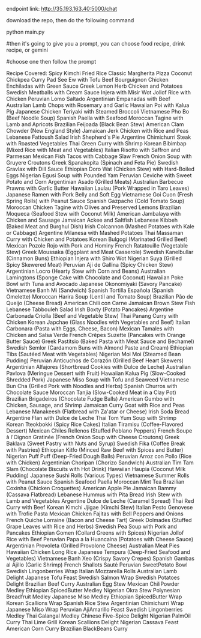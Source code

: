 
endpoint link: http://35.193.163.40:5000/chat


download the repo, then do the following command

python main.py

#then it's going to give you a prompt, you can choose food recipe, drink recipe, or gemini

#choose one then follow the prompt

Recipe Covered: 
Spicy Kimchi Fried Rice
Classic Margherita Pizza
Coconut Chickpea Curry
Pad See Ew with Tofu
Beef Bourguignon
Chicken Enchiladas with Green Sauce
Greek Lemon Herb Chicken and Potatoes
Swedish Meatballs with Cream Sauce
Injera with Misir Wot
Jollof Rice with Chicken
Peruvian Lomo Saltado
Argentinian Empanadas with Beef
Australian Lamb Chops with Rosemary and Garlic
Hawaiian Poi with Kalua Pig
Japanese Chicken Teriyaki with Steamed Broccoli
Vietnamese Pho Bo (Beef Noodle Soup)
Spanish Paella with Seafood
Moroccan Tagine with Lamb and Apricots
Brazilian Feijoada (Black Bean Stew)
American Clam Chowder (New England Style)
Jamaican Jerk Chicken with Rice and Peas
Lebanese Fattoush Salad
Irish Shepherd's Pie
Argentine Chimichurri Steak with Roasted Vegetables
Thai Green Curry with Shrimp
Korean Bibimbap (Mixed Rice with Meat and Vegetables)
Italian Risotto with Saffron and Parmesan
Mexican Fish Tacos with Cabbage Slaw
French Onion Soup with Gruyere Croutons
Greek Spanakopita (Spinach and Feta Pie)
Swedish Gravlax with Dill Sauce
Ethiopian Doro Wat (Chicken Stew) with Hard-Boiled Eggs
Nigerian Egusi Soup with Pounded Yam
Peruvian Ceviche with Sweet Potato and Corn
Argentinian Asado (Grilled Meats)
Australian Barbecue Prawns with Garlic Butter
Hawaiian Laulau (Pork Wrapped in Taro Leaves)
Japanese Ramen with Pork Belly and Soft Egg
Vietnamese Goi Cuon (Fresh Spring Rolls) with Peanut Sauce
Spanish Gazpacho (Cold Tomato Soup)
Moroccan Chicken Tagine with Olives and Preserved Lemons
Brazilian Moqueca (Seafood Stew with Coconut Milk)
American Jambalaya with Chicken and Sausage
Jamaican Ackee and Saltfish
Lebanese Kibbeh (Baked Meat and Burghul Dish)
Irish Colcannon (Mashed Potatoes with Kale or Cabbage)
Argentine Milanesa with Mashed Potatoes
Thai Massaman Curry with Chicken and Potatoes
Korean Bulgogi (Marinated Grilled Beef)
Mexican Pozole Rojo with Pork and Hominy
French Ratatouille (Vegetable Stew)
Greek Moussaka (Eggplant and Meat Casserole)
Swedish Kanelbullar (Cinnamon Buns)
Ethiopian Injera with Shiro Wot
Nigerian Suya (Grilled Spicy Skewered Meat)
Peruvian Aji de Gallina (Spicy Chicken Stew)
Argentinian Locro (Hearty Stew with Corn and Beans)
Australian Lamingtons (Sponge Cake with Chocolate and Coconut)
Hawaiian Poke Bowl with Tuna and Avocado
Japanese Okonomiyaki (Savory Pancake)
Vietnamese Banh Mi (Sandwich)
Spanish Tortilla Española (Spanish Omelette)
Moroccan Harira Soup (Lentil and Tomato Soup)
Brazilian Pão de Queijo (Cheese Bread)
American Chili con Carne
Jamaican Brown Stew Fish
Lebanese Tabbouleh Salad
Irish Boxty (Potato Pancakes)
Argentine Carbonada Criolla (Beef and Vegetable Stew)
Thai Panang Curry with Chicken
Korean Japchae (Glass Noodles with Vegetables and Beef)
Italian Carbonara (Pasta with Eggs, Cheese, Bacon)
Mexican Tamales with Chicken and Salsa Verde
French Crêpes Suzette (Pancakes with Orange Butter Sauce)
Greek Pastitsio (Baked Pasta with Meat Sauce and Bechamel)
Swedish Semlor (Cardamom Buns with Almond Paste and Cream)
Ethiopian Tibs (Sautéed Meat with Vegetables)
Nigerian Moi Moi (Steamed Bean Pudding)
Peruvian Anticuchos de Corazón (Grilled Beef Heart Skewers)
Argentinian Alfajores (Shortbread Cookies with Dulce de Leche)
Australian Pavlova (Meringue Dessert with Fruit)
Hawaiian Kalua Pig (Slow-Cooked Shredded Pork)
Japanese Miso Soup with Tofu and Seaweed
Vietnamese Bun Cha (Grilled Pork with Noodles and Herbs)
Spanish Churros with Chocolate Sauce
Moroccan Tanjia (Slow-Cooked Meat in a Clay Pot)
Brazilian Brigadeiros (Chocolate Fudge Balls)
American Gumbo with Chicken, Sausage, and Shrimp
Jamaican Curry Goat with Rice and Peas
Lebanese Manakeesh (Flatbread with Za'atar or Cheese)
Irish Soda Bread
Argentine Flan with Dulce de Leche
Thai Tom Yum Soup with Shrimp
Korean Tteokbokki (Spicy Rice Cakes)
Italian Tiramisu (Coffee-Flavored Dessert)
Mexican Chiles Rellenos (Stuffed Poblano Peppers)
French Soupe à l'Oignon Gratinée (French Onion Soup with Cheese Croutons)
Greek Baklava (Sweet Pastry with Nuts and Syrup)
Swedish Fika (Coffee Break with Pastries)
Ethiopian Kitfo (Minced Raw Beef with Spices and Butter)
Nigerian Puff Puff (Deep-Fried Dough Balls)
Peruvian Arroz con Pollo (Rice with Chicken)
Argentinian Choripan (Chorizo Sandwich)
Australian Tim Tam Slam (Chocolate Biscuits with Hot Drink)
Hawaiian Haupia (Coconut Milk Pudding)
Japanese Sushi Rolls (Various Types)
Vietnamese Summer Rolls with Peanut Sauce
Spanish Seafood Paella
Moroccan Mint Tea
Brazilian Coxinha (Chicken Croquettes)
American Apple Pie
Jamaican Bammy (Cassava Flatbread)
Lebanese Hummus with Pita Bread
Irish Stew with Lamb and Vegetables
Argentine Dulce de Leche (Caramel Spread)
Thai Red Curry with Beef
Korean Kimchi Jjigae (Kimchi Stew)
Italian Pesto Genovese with Trofie Pasta
Mexican Chicken Fajitas with Bell Peppers and Onions
French Quiche Lorraine (Bacon and Cheese Tart)
Greek Dolmades (Stuffed Grape Leaves with Rice and Herbs)
Swedish Pea Soup with Pork and Pancakes
Ethiopian Gomen (Collard Greens with Spices)
Nigerian Jollof Rice with Beef
Peruvian Papa a la Huancaína (Potatoes with Cheese Sauce)
Argentinian Provoleta (Grilled Provolone Cheese)
Australian Meat Pies
Hawaiian Chicken Long Rice
Japanese Tempura (Deep-Fried Seafood and Vegetables)
Vietnamese Banh Xeo (Crispy Savory Crepes)
Spanish Gambas al Ajillo (Garlic Shrimp)
French Shallots Sauté
Peruvian SweetPotato Bowl
Swedish Lingonberries Wrap
Italian Mozzarella Rolls
Australian Lamb Delight
Japanese Tofu Feast
Swedish Salmon Wrap
Swedish Potatoes Delight
Brazilian Beef Curry
Australian Egg Stew
Mexican ChiliPowder Medley
Ethiopian SpicedButter Medley
Nigerian Okra Stew
Polynesian Breadfruit Medley
Japanese Miso Medley
Ethiopian SpicedButter Wrap
Korean Scallions Wrap
Spanish Rice Stew
Argentinian Chimichurri Wrap
Japanese Miso Wrap
Peruvian AjiAmarillo Feast
Swedish Lingonberries Medley
Thai Galangal Medley
Chinese Five-Spice Delight
Nigerian PalmOil Curry
Thai Lime Grill
Korean Scallions Delight
Nigerian Cassava Feast
American Corn Curry
Brazilian BlackBeans Curry
